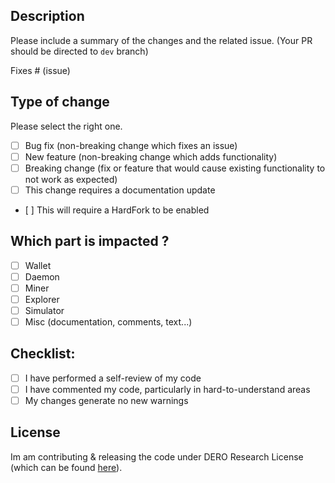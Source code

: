 ## Description

Please include a summary of the changes and the related issue. (Your PR should be directed to `dev` branch)

Fixes # (issue)

## Type of change

Please select the right one.

- [ ] Bug fix (non-breaking change which fixes an issue)
- [ ] New feature (non-breaking change which adds functionality)
- [ ] Breaking change (fix or feature that would cause existing functionality to not work as expected)
- [ ] This change requires a documentation update
- [ ] This will require a HardFork to be enabled

## Which part is impacted ?

  - [ ] Wallet
  - [ ] Daemon
  - [ ] Miner
  - [ ] Explorer
  - [ ] Simulator
  - [ ] Misc (documentation, comments, text...)

## Checklist:

- [ ] I have performed a self-review of my code
- [ ] I have commented my code, particularly in hard-to-understand areas
- [ ] My changes generate no new warnings

## License

Im am contributing & releasing the code under DERO Research License (which can be found [here](https://raw.githubusercontent.com/deroproject/derohe/main/license.txt)).